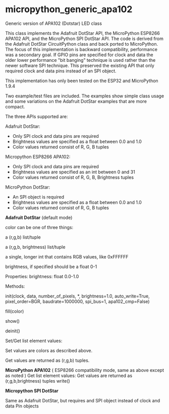 # micropython_generic_apa102
Generic version of APA102 (Dotstar) LED class

This class implements the Adafruit DotStar API, the MicroPython ESP8266 APA102 API, and the MicroPython SPI DotStar API.
The code is derived from the Adafruit DotStar CircuitPython class and back ported to MicroPython.
The focus of this implementation is backward compatibility, performance was a secondary goal.
If GPIO pins are specified for clock and data the older lower performance "bit banging" technique
is used rather than the newer software SPI technique. This preserved the existing API that only required clock and data pins 
instead of an SPI object. 

This implementation has only been tested on the ESP32 and MicroPython 1.9.4

Two example/test files are included. The examples show simple class usage and some variations on the Adafruit DotStar examples that are more compact.

The three APIs supported are:

Adafruit DotStar:
  * Only SPI clock and data pins are required
  * Brightness values are specified as a float between 0.0 and 1.0
  * Color values returned consist of R, G, B tuples
  
Micropython ESP8266 APA102:
  * Only SPI clock and data pins are required
  * Brightness values are specified as an int between 0 and 31
  * Color values returned consist of R, G, B, Brightness tuples
  
MicroPython DotStar:
  * An SPI object is required
  * Brightness values are specified as a float between 0.0 and 1.0
  * Color values returned consist of R, G, B tuples
  
**Adafruit DotStar** (default mode)

color can be one of three things:

 a (r,g,b) list/tuple
 
 a (r,g,b, brightness) list/tuple
                
 a single, longer int that contains RGB values, like 0xFFFFFF
                
 brightness, if specified should be a float 0-1
            
Properties:
  brightness: float 0.0-1.0
  
Methods:

  init(clock, data, number_of_pixels, *, brightness=1.0, auto_write=True,
                 pixel_order=BGR, baudrate=1000000, spi_bus=1, apa102_cmp=False)
                 
  fill(color)
  
  show()
  
  deinit()
  
  Set/Get list element values:
  
   Set values are colors as described above.
    
   Get values are returned as (r,g,b) tuples.
    
    
 **MicroPython APA102** ( ESP8266 compatibility mode, same as above except as noted )
  Get list element values:
    Get values are returned as (r,g,b,brightness) tuples
  write()
  
  **Micropython SPI DotStar**
  
  Same as Adafruit DotStar, but requires and SPI object instead of clock and data Pin objects
  
